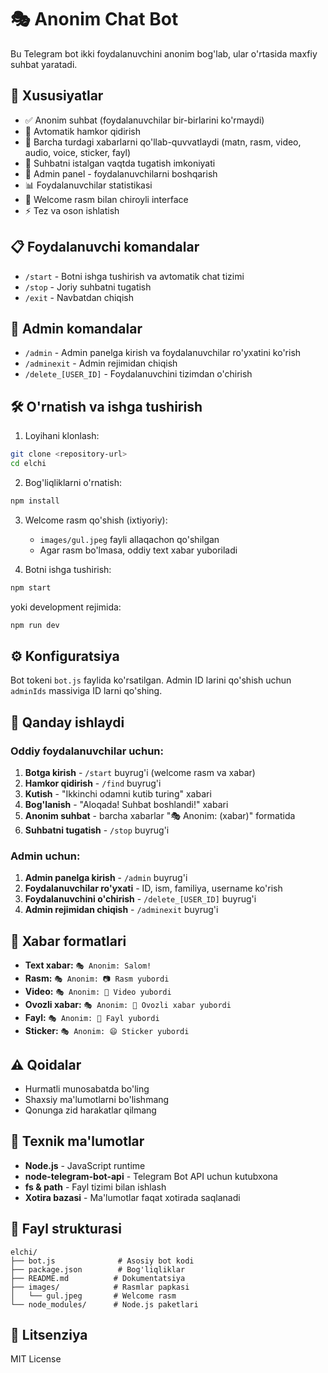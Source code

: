 # 🎭 Anonim Chat Bot

Bu Telegram bot ikki foydalanuvchini anonim bog'lab, ular o'rtasida maxfiy suhbat yaratadi.

## 🚀 Xususiyatlar

- ✅ Anonim suhbat (foydalanuvchilar bir-birlarini ko'rmaydi)
- 🔄 Avtomatik hamkor qidirish
- 💬 Barcha turdagi xabarlarni qo'llab-quvvatlaydi (matn, rasm, video, audio, voice, sticker, fayl)
- 🛑 Suhbatni istalgan vaqtda tugatish imkoniyati
- 👑 Admin panel - foydalanuvchilarni boshqarish
- 📊 Foydalanuvchilar statistikasi
- 🎨 Welcome rasm bilan chiroyli interface
- ⚡ Tez va oson ishlatish

## 📋 Foydalanuvchi komandalar

- `/start` - Botni ishga tushirish va avtomatik chat tizimi
- `/stop` - Joriy suhbatni tugatish
- `/exit` - Navbatdan chiqish

## 👑 Admin komandalar

- `/admin` - Admin panelga kirish va foydalanuvchilar ro'yxatini ko'rish
- `/adminexit` - Admin rejimidan chiqish
- `/delete_[USER_ID]` - Foydalanuvchini tizimdan o'chirish

## 🛠️ O'rnatish va ishga tushirish

1. Loyihani klonlash:
```bash
git clone <repository-url>
cd elchi
```

2. Bog'liqliklarni o'rnatish:
```bash
npm install
```

3. Welcome rasm qo'shish (ixtiyoriy):
   - `images/gul.jpeg` fayli allaqachon qo'shilgan
   - Agar rasm bo'lmasa, oddiy text xabar yuboriladi

4. Botni ishga tushirish:
```bash
npm start
```

yoki development rejimida:
```bash
npm run dev
```

## ⚙️ Konfiguratsiya

Bot tokeni `bot.js` faylida ko'rsatilgan. Admin ID larini qo'shish uchun `adminIds` massiviga ID larni qo'shing.

## 🎯 Qanday ishlaydi

### Oddiy foydalanuvchilar uchun:
1. **Botga kirish** - `/start` buyrug'i (welcome rasm va xabar)
2. **Hamkor qidirish** - `/find` buyrug'i
3. **Kutish** - "Ikkinchi odamni kutib turing" xabari
4. **Bog'lanish** - "Aloqada! Suhbat boshlandi!" xabari
5. **Anonim suhbat** - barcha xabarlar "🎭 Anonim: (xabar)" formatida
6. **Suhbatni tugatish** - `/stop` buyrug'i

### Admin uchun:
1. **Admin panelga kirish** - `/admin` buyrug'i
2. **Foydalanuvchilar ro'yxati** - ID, ism, familiya, username ko'rish
3. **Foydalanuvchini o'chirish** - `/delete_[USER_ID]` buyrug'i
4. **Admin rejimidan chiqish** - `/adminexit` buyrug'i

## 💬 Xabar formatlari

- **Text xabar:** `🎭 Anonim: Salom!`
- **Rasm:** `🎭 Anonim: 📷 Rasm yubordi`
- **Video:** `🎭 Anonim: 🎥 Video yubordi`
- **Ovozli xabar:** `🎭 Anonim: 🎤 Ovozli xabar yubordi`
- **Fayl:** `🎭 Anonim: 📎 Fayl yubordi`
- **Sticker:** `🎭 Anonim: 😄 Sticker yubordi`

## ⚠️ Qoidalar

- Hurmatli munosabatda bo'ling
- Shaxsiy ma'lumotlarni bo'lishmang
- Qonunga zid harakatlar qilmang

## 🔧 Texnik ma'lumotlar

- **Node.js** - JavaScript runtime
- **node-telegram-bot-api** - Telegram Bot API uchun kutubxona
- **fs & path** - Fayl tizimi bilan ishlash
- **Xotira bazasi** - Ma'lumotlar faqat xotirada saqlanadi

## 📂 Fayl strukturasi

```
elchi/
├── bot.js              # Asosiy bot kodi
├── package.json        # Bog'liqliklar
├── README.md          # Dokumentatsiya
├── images/            # Rasmlar papkasi
│   └── gul.jpeg       # Welcome rasm
└── node_modules/      # Node.js paketlari
```

## 📝 Litsenziya

MIT License 